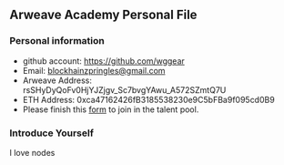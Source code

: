 ## Arweave Academy Personal File

### Personal information

- github account: https://github.com/wggear
- Email: blockhainzpringles@gmail.com
- Arweave Address: rsSHyDyQoFv0HjYJZjgv_Sc7bvgYAwu_A572SZmtQ7U
- ETH Address: 0xca47162426fB3185538230e9C5bFBa9f095cd0B9
- Please finish this [form](https://docs.google.com/forms/d/e/1FAIpQLSfWA5fIIcBgmRppm3jNz5vmf9Mai_QMVil-2pO4r7YKn_Zhtw/viewform?usp=sf_link) to join in the talent pool.

### Introduce Yourself
I love nodes
